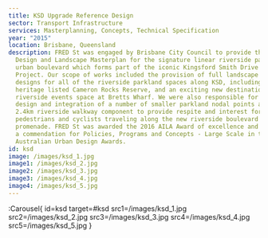 ```yaml
---
title: KSD Upgrade Reference Design
sector: Transport Infrastructure
services: Masterplanning, Concepts, Technical Specification
year: "2015"
location: Brisbane, Queensland
description: FRED St was engaged by Brisbane City Council to provide the Urban
  Design and Landscape Masterplan for the signature linear riverside parkway and
  urban boulevard which forms part of the iconic Kingsford Smith Drive Upgrade
  Project. Our scope of works included the provision of full landscape concept
  designs for all of the riverside parkland spaces along KSD, including the
  heritage listed Cameron Rocks Reserve, and an exciting new destinational
  riverside events space at Bretts Wharf. We were also responsible for the
  design and integration of a number of smaller parkland nodal points along the
  2.4km riverside walkway component to provide respite and interest for
  pedestrians and cyclists traveling along the new riverside boulevard
  promenade. FRED St was awarded the 2016 AILA Award of excellence and received
  a commendation for Policies, Programs and Concepts - Large Scale in the 2016
  Australian Urban Design Awards.
id: ksd
image: /images/ksd_1.jpg
image1: /images/ksd_2.jpg
image2: /images/ksd_3.jpg
image3: /images/ksd_4.jpg
image4: /images/ksd_5.jpg
---
```


:Carousel{
id=ksd
target=#ksd
src1=/images/ksd_1.jpg
src2=/images/ksd_2.jpg
src3=/images/ksd_3.jpg
src4=/images/ksd_4.jpg
src5=/images/ksd_5.jpg
}
